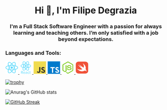 <h1 align="center">Hi 👋, I'm Filipe Degrazia</h1>
<h3 align="center">I'm a Full Stack Software Engineer with a passion for always learning and teaching others. I’m only satisfied with a job beyond expectations.</h3>

<h3 align="left">Languages and Tools:</h3>
<p align="left">
  <a href="https://reactnative.dev" target="_blank">
    <img src="https://raw.githubusercontent.com/devicons/devicon/master/icons/react/react-original.svg" alt="react native" width="40" height="40" />
  </a>
  <a href="https://reactjs.org" target="_blank">
    <img src="https://raw.githubusercontent.com/devicons/devicon/master/icons/react/react-original-wordmark.svg" alt="react" width="40" height="40" />
  </a>
  <a href="https://developer.mozilla.org/en-US/docs/Web/JavaScript" target="_blank">
    <img src="https://raw.githubusercontent.com/devicons/devicon/master/icons/javascript/javascript-original.svg" alt="javascript" width="40" height="40" />
  </a>
  <a href="https://www.typescriptlang.org" target="_blank">
    <img src="https://raw.githubusercontent.com/devicons/devicon/master/icons/typescript/typescript-original.svg" alt="typescript" width="40" height="40" />
  </a>
  <a href="https://nodejs.org/en/" target="_blank">
    <img src="https://raw.githubusercontent.com/devicons/devicon/master/icons/nodejs/nodejs-original.svg" alt="node" width="40" height="40" />
  </a>
  <a href="https://developer.apple.com/swift/" target="_blank">
    <img src="https://raw.githubusercontent.com/devicons/devicon/master/icons/swift/swift-original.svg" alt="swift" width="40" height="40" />
  </a>
</p>

[![trophy](https://github-profile-trophy.vercel.app/?username=filiptdz&theme=onedark&title=MultiLanguage,Commits,PullRequest,Repositories)](https://github.com/ryo-ma/github-profile-trophy)

![Anurag's GitHub stats](https://github-readme-stats.vercel.app/api?username=filiptdz&theme=dark&show_icons=true&count_private=true)

[![GitHub Streak](https://github-readme-streak-stats.herokuapp.com?user=filiptdz&theme=dark)](https://git.io/streak-stats)


